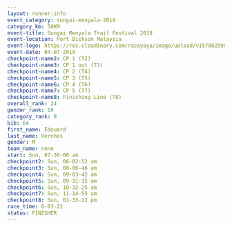 ```yaml
---
layout: runner-info 
event_category: sungai-menyala-2019 
category_km: 50KM 
event-title: Sungai Menyala Trail Festival 2019 
event-location: Port Dickson Malaysia 
event-logo: https://res.cloudinary.com/raceyaya/image/upload/v1570025907/logo/smft_rwzxh1.jpg 
event-date: 04-07-2019 
checkpoint-name2: CP 1 (T2) 
checkpoint-name3: CP 1 out (T3) 
checkpoint-name4: CP 2 (T4) 
checkpoint-name5: CP 3 (T5) 
checkpoint-name6: CP 4 (T6) 
checkpoint-name7: CP 5 (T7) 
checkpoint-name8: Finishing Line (T8) 
overall_rank: 24
gender_rank: 19
category_rank: 8
bib: 64
first_name: Edouard
last_name: Vernhes
gender: M
team_name: none
start: Sun, 07-30-00 am
checkpoint2: Sun, 08-02-52 am
checkpoint3: Sun, 08-06-46 am
checkpoint4: Sun, 09-03-42 am
checkpoint5: Sun, 09-31-35 am
checkpoint6: Sun, 10-32-25 am
checkpoint7: Sun, 11-14-55 am
checkpoint8: Sun, 01-33-22 pm
race_time: 6-03-22
status: FINISHER
---
```

